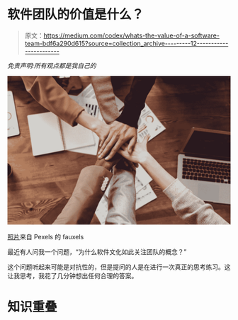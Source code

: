 # 软件团队的价值是什么？

> 原文：<https://medium.com/codex/whats-the-value-of-a-software-team-bdf6a290d615?source=collection_archive---------12----------------------->

*免责声明:所有观点都是我自己的*

![](img/0d27a9bf19e589820d4fd4da2741e5fc.png)

[照片](https://www.pexels.com/photo/photo-of-people-near-wooden-table-3184418/)来自 Pexels 的 fauxels

最近有人问我一个问题，“为什么软件文化如此关注团队的概念？”

这个问题听起来可能是对抗性的，但是提问的人是在进行一次真正的思考练习。这让我思考，我花了几分钟想出任何合理的答案。

# 知识重叠